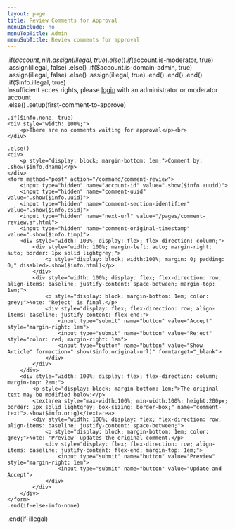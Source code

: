 ```yaml
---
layout: page
title: Review Comments for Approval
menuInclude: no
menuTopTitle: Admin
menuSubTitle: Review comments for approval
---
```

<style>
input { color: black; }
textarea { color: black; }
p { margin: 0; }
</style>

.if($account, nil)
	.assign(illegal, true)
.else()
	.if($account.is-moderator, true)
		.assign(illegal, false)
	.else()
		.if($account.is-domain-admin, true)
			.assign(illegal, false)
		.else()
			.assign(illegal, true)
		.end()
	.end()
.end()

.if($info.illegal, true)
<div style="width: 100%;">
	<p>Insufficient acces rights, please <a href="/pages/login.sf.html">login</a> with an administrator or moderator account</p>
</div>

.else()
	.setup(first-comment-to-approve)
<div style="width: 100%; display: flex; flex-direction: column;">

	.if($info.none, true)
	<div style="width: 100%;">
		<p>There are no comments waiting for approval</p><br>
	</div>

	.else()
	<div>
		<p style="display: block; margin-bottom: 1em;">Comment by: .show($info.dname)</p>
	</div>
	<form method="post" action="/command/comment-review">
		<input type="hidden" name="account-id" value=".show($info.auuid)">
		<input type="hidden" name="comment-uuid" value=".show($info.uuid)">
		<input type="hidden" name="comment-section-identifier" value=".show($info.csid)">
		<input type="hidden" name="next-url" value="/pages/comment-review.sf.html">
		<input type="hidden" name="comment-original-timestamp" value=".show($info.timp)">
		<div style="width: 100%; display: flex; flex-direction: column;">
			<div style="width: 100%; margin-left: auto; margin-right: auto; border: 1px solid lightgrey;">
				<p style="display: block; width:100%; margin: 0; padding: 0;" disabled>.show($info.html)</p>
			</div>
			<div style="width: 100%; display: flex; flex-direction: row; align-items: baseline; justify-content: space-between; margin-top: 1em;">
				<p style="display: block; margin-bottom: 1em; color: grey;">Note: 'Reject' is final.</p>
				<div style="display: flex; flex-direction: row; align-items: baseline; justify-content: flex-end;">
					<input type="submit" name="button" value="Accept" style="margin-right: 1em">
					<input type="submit" name="button" value="Reject" style="color: red; margin-right: 1em">
					<input type="button" name="button" value="Show Article" formaction=".show($info.original-url)" formtarget="_blank">
		 		</div>
			</div>
		</div>
		<div style="width: 100%; display: flex; flex-direction: column; margin-top: 2em;">
			<p style="display: block; margin-bottom: 1em;">The original text may be modified below:</p>
			<textarea style="max-width:100%; min-width:100%; height:200px; border: 1px solid lightgrey; box-sizing: border-box;" name="comment-text">.show($info.orig)</textarea>
			<div style="width: 100%; display: flex; flex-direction: row; align-items: baseline; justify-content: space-between;">
				<p style="display: block; margin-bottom: 1em; color: grey;">Note: 'Preview' updates the original comment.</p>
				<div style="display: flex; flex-direction: row; align-items: baseline; justify-content: flex-end; margin-top: 1em;">
					<input type="submit" name="button" value="Preview" style="margin-right: 1em">
					<input type="submit" name="button" value="Update and Accept">
				</div>
			</div>
		</div>
	</form>
	.end(if-else-info-none)

</div>
.end(if-illegal)